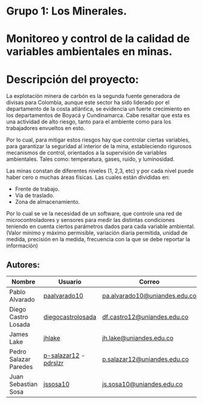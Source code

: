 # Grupo 1: Los Minerales. 

# Monitoreo y control de la calidad de variables ambientales en minas. 

# Descripción del proyecto:
La explotación minera de carbón es la segunda fuente generadora de divisas para Colombia, aunque este sector ha sido liderado por el departamento de la costa atlántica, se evidencia un fuerte crecimiento en los departamentos de Boyacá y Cundinamarca. Cabe resaltar que esta es una actividad de alto riesgo, tanto para el ambiente como para los trabajadores envueltos en esto. 

Por lo cual, para mitigar estos riesgos hay que controlar ciertas variables, para garantizar la seguridad al interior de la mina, estableciendo rigurosos mecanismos de control, orientados a la supervisión de variables ambientales. Tales como: temperatura, gases, ruido, y luminosidad.

Las minas constan de diferentes niveles (1, 2,3, etc) y por cada nivel puede haber cero o muchas áreas físicas. Las cuales están divididas en:
* Frente de trabajo.
* Vía de traslado.
* Zona de almacenamiento.

Por lo cual se ve la necesidad de un software, que controle una red de microcontroladores y sensores para medir las distintas condiciones teniendo en cuenta ciertos parámetros dados para cada variable ambiental. (Valor mínimo y máximo permisible,
variación diaria permitida, unidad de medida, precisión en la medida, frecuencia con la que se debe reportar la información)

## Autores:
|Nombre| Usuario |Correo|
-------|---------|---------|
|Pablo Alvarado|[paalvarado10](https://github.com/paalvarado10)|pa.alvarado10@uniandes.edu.co|
|Diego Castro Losada|[diegocastrolosada](https://github.com/diegocastrolosada)|df.castro12@uniandes.edu.co|
|James Lake|[jhlake](https://github.com/jhlake)|jh.lake@uniandes.edu.co|
|Pedro Salazar Paredes|[p-salazar12](https://github.com/p-salazar12) - [pdrslzr](https://github.com/p-salazar12)|p.salazar12@uniandes.edu.co|
|Juan Sebastian Sosa|[jssosa10](https://github.com/jssosa10)|js.sosa10@uniandes.edu.co|



